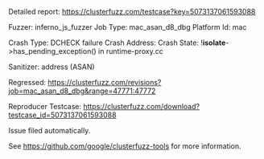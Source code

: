 Detailed report: https://clusterfuzz.com/testcase?key=5073137061593088

Fuzzer: inferno_js_fuzzer
Job Type: mac_asan_d8_dbg
Platform Id: mac

Crash Type: DCHECK failure
Crash Address: 
Crash State:
  !__isolate__->has_pending_exception() in runtime-proxy.cc
  
Sanitizer: address (ASAN)

Regressed: https://clusterfuzz.com/revisions?job=mac_asan_d8_dbg&range=47771:47772

Reproducer Testcase: https://clusterfuzz.com/download?testcase_id=5073137061593088

Issue filed automatically.

See https://github.com/google/clusterfuzz-tools for more information.